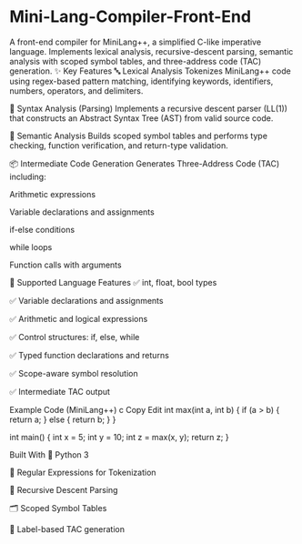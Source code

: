 # Mini-Lang-Compiler-Front-End
A front-end compiler for MiniLang++, a simplified C-like imperative language. Implements lexical analysis, recursive-descent parsing, semantic analysis with scoped symbol tables, and three-address code (TAC) generation.
✨ Key Features
🔤 Lexical Analysis
Tokenizes MiniLang++ code using regex-based pattern matching, identifying keywords, identifiers, numbers, operators, and delimiters.

🌳 Syntax Analysis (Parsing)
Implements a recursive descent parser (LL(1)) that constructs an Abstract Syntax Tree (AST) from valid source code.

🧠 Semantic Analysis
Builds scoped symbol tables and performs type checking, function verification, and return-type validation.

📦 Intermediate Code Generation
Generates Three-Address Code (TAC) including:

Arithmetic expressions

Variable declarations and assignments

if-else conditions

while loops

Function calls with arguments

🔧 Supported Language Features
✅ int, float, bool types

✅ Variable declarations and assignments

✅ Arithmetic and logical expressions

✅ Control structures: if, else, while

✅ Typed function declarations and returns

✅ Scope-aware symbol resolution

✅ Intermediate TAC output

Example Code (MiniLang++)
c
Copy
Edit
int max(int a, int b) {
  if (a > b) {
    return a;
  } else {
    return b;
  }
}

int main() {
  int x = 5;
  int y = 10;
  int z = max(x, y);
  return z;
}

Built With
🐍 Python 3

📐 Regular Expressions for Tokenization

🧩 Recursive Descent Parsing

🗂️ Scoped Symbol Tables

📜 Label-based TAC generation

